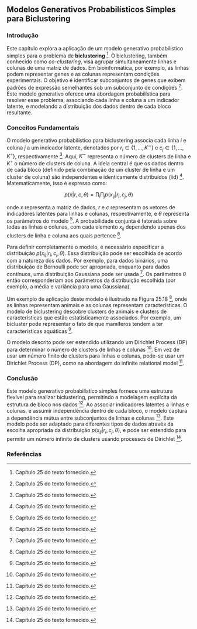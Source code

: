 ## Modelos Generativos Probabilísticos Simples para Biclustering

### Introdução
Este capítulo explora a aplicação de um modelo generativo probabilístico simples para o problema de **biclustering** [^903]. O biclustering, também conhecido como *co-clustering*, visa agrupar simultaneamente linhas e colunas de uma matriz de dados. Em bioinformática, por exemplo, as linhas podem representar genes e as colunas representam condições experimentais. O objetivo é identificar subconjuntos de genes que exibem padrões de expressão semelhantes sob um subconjunto de condições [^903]. Este modelo generativo oferece uma abordagem probabilística para resolver esse problema, associando cada linha e coluna a um indicador latente, e modelando a distribuição dos dados dentro de cada bloco resultante.

### Conceitos Fundamentais
O modelo generativo probabilístico para biclustering associa cada linha *i* e coluna *j* a um indicador latente, denotados por $r_i \in \{1, ..., K^{\sim}\}$ e $c_j \in \{1, ..., K^{\circ}\}$, respectivamente [^29]. Aqui, $K^{\sim}$ representa o número de clusters de linha e $K^{\circ}$ o número de clusters de coluna. A ideia central é que os dados dentro de cada bloco (definido pela combinação de um cluster de linha e um cluster de coluna) são independentes e identicamente distribuídos (iid) [^29]. Matematicamente, isso é expresso como:

$$ p(x|r, c, \theta) = \prod_i \prod_j p(x_{ij}|r_i, c_j, \theta) $$

onde $x$ representa a matriz de dados, $r$ e $c$ representam os vetores de indicadores latentes para linhas e colunas, respectivamente, e $\theta$ representa os parâmetros do modelo [^29]. A probabilidade conjunta é fatorada sobre todas as linhas e colunas, com cada elemento $x_{ij}$ dependendo apenas dos clusters de linha e coluna aos quais pertence [^29].

Para definir completamente o modelo, é necessário especificar a distribuição $p(x_{ij}|r_i, c_j, \theta)$. Essa distribuição pode ser escolhida de acordo com a natureza dos dados. Por exemplo, para dados binários, uma distribuição de Bernoulli pode ser apropriada, enquanto para dados contínuos, uma distribuição Gaussiana pode ser usada [^903]. Os parâmetros $\theta$ então corresponderiam aos parâmetros da distribuição escolhida (por exemplo, a média e variância para uma Gaussiana).

Um exemplo de aplicação deste modelo é ilustrado na Figura 25.18 [^904], onde as linhas representam animais e as colunas representam características. O modelo de biclustering descobre clusters de animais e clusters de características que estão estatisticamente associados. Por exemplo, um bicluster pode representar o fato de que mamíferos tendem a ter características aquáticas [^903].

O modelo descrito pode ser estendido utilizando um Dirichlet Process (DP) para determinar o número de clusters de linhas e colunas [^903]. Em vez de usar um número finito de clusters para linhas e colunas, pode-se usar um Dirichlet Process (DP), como na abordagem do infinite relational model [^903].

### Conclusão
Este modelo generativo probabilístico simples fornece uma estrutura flexível para realizar biclustering, permitindo a modelagem explícita da estrutura de bloco nos dados [^29]. Ao associar indicadores latentes a linhas e colunas, e assumir independência dentro de cada bloco, o modelo captura a dependência mútua entre subconjuntos de linhas e colunas [^903]. Este modelo pode ser adaptado para diferentes tipos de dados através da escolha apropriada da distribuição $p(x_{ij}|r_i, c_j, \theta)$, e pode ser estendido para permitir um número infinito de clusters usando processos de Dirichlet [^903].

### Referências
[^29]: Capítulo 25 do texto fornecido.
[^903]: Capítulo 25 do texto fornecido.
[^904]: Capítulo 25 do texto fornecido.

<!-- END -->